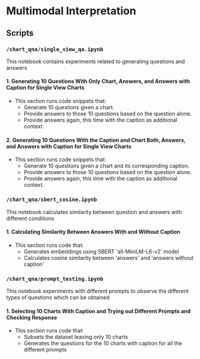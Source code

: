 # Multimodal Interpretation

## Scripts

### `/chart_qna/single_view_qa.ipynb`
This notebook contains experiments related to generating questions and answers

#### 1. Generating 10 Questions With Only Chart, Answers, and Answers with Caption for Single View Charts
- This section runs code snippets that:
  - Generate 10 questions given a chart.
  - Provide answers to those 10 questions based on the question alone.
  - Provide answers again, this time with the caption as additional context.

#### 2. Generating 10 Questions With the Caption and Chart Both, Answers, and Answers with Caption for Single View Charts
- This section runs code snippets that:
  - Generate 10 questions given a chart and its corresponding caption.
  - Provide answers to those 10 questions based on the question alone.
  - Provide answers again, this time with the caption as additional context.

### `/chart_qna/sbert_cosine.ipynb`
This notebook calculates similarity between question and answers with different conditions

#### 1. Calculating Similarity Between Answers With and Without Caption
- This section runs code that:
  - Generates embeddings using SBERT 'all-MiniLM-L6-v2' model
  - Calculates cosine similarity between 'answers' and 'answers without caption'

### `/chart_qna/prompt_testing.ipynb`
This notebook experiments with different prompts to observe the different types of questions which can be obtained

#### 1. Selecting 10 Charts With Caption and Trying out Different Prompts and Checking Response
- This section runs code that:
  - Subsets the dataset leaving only 10 charts
  - Generates the questions for the 10 charts with caption for all the different prompts